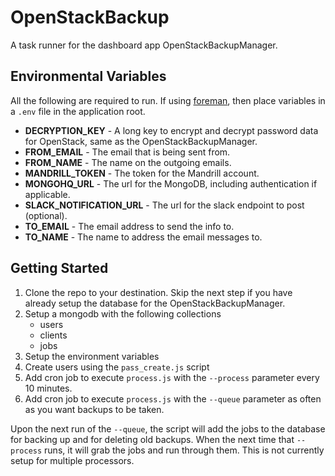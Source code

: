 OpenStackBackup
===============

A task runner for the dashboard app OpenStackBackupManager.

## Environmental Variables

All the following are required to run. If using [foreman](https://github.com/ddollar/foreman), then place variables in a `.env` file in the application root.

* **DECRYPTION_KEY** - A long key to encrypt and decrypt password data for OpenStack, same as the OpenStackBackupManager.
* **FROM_EMAIL** - The email that is being sent from.
* **FROM_NAME** - The name on the outgoing emails.
* **MANDRILL_TOKEN** - The token for the Mandrill account.
* **MONGOHQ_URL** - The url for the MongoDB, including authentication if applicable.
* **SLACK_NOTIFICATION_URL** - The url for the slack endpoint to post (optional).
* **TO_EMAIL** - The email address to send the info to.
* **TO_NAME** - The name to address the email messages to.

## Getting Started

1. Clone the repo to your destination. Skip the next step if you have already setup the database for the OpenStackBackupManager.
2. Setup a mongodb with the following collections
    - users
    - clients
    - jobs
3. Setup the environment variables
4. Create users using the `pass_create.js` script
5. Add cron job to execute `process.js` with the `--process` parameter every 10 minutes.
6. Add cron job to execute `process.js` with the `--queue` parameter as often as you want backups to be taken.

Upon the next run of the `--queue`, the script will add the jobs to the database for backing up and for deleting old backups. When the next time that `--process` runs, it will grab the jobs and run through them. This is not currently setup for multiple processors.
